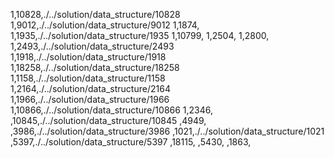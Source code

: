 1,10828,./../solution/data_structure/10828
1,9012,./../solution/data_structure/9012
1,1874,
1,1935,./../solution/data_structure/1935
1,10799,
1,2504,
1,2800,
1,2493,./../solution/data_structure/2493
1,1918,./../solution/data_structure/1918
1,18258,./../solution/data_structure/18258
1,1158,./../solution/data_structure/1158
1,2164,./../solution/data_structure/2164
1,1966,./../solution/data_structure/1966
1,10866,./../solution/data_structure/10866
1,2346,
,10845,./../solution/data_structure/10845
,4949,
,3986,./../solution/data_structure/3986
,1021,./../solution/data_structure/1021
,5397,./../solution/data_structure/5397
,18115,
,5430,
,1863,

